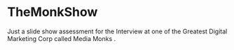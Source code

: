 # TheMonkShow
Just a slide show assessment for the Interview at one of the Greatest Digital Marketing Corp called Media Monks  .
